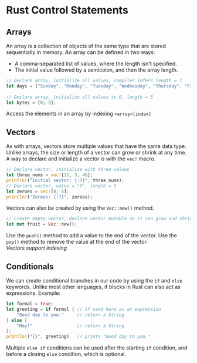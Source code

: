 # Rust Control Statements

## Arrays

An array is a collection of objects of the same type that are stored sequentially in memory.
An array can be defined in two ways:

- A comma-separated list of values, where the length isn't specified.
- The initial value followed by a semicolon, and then the array length.

```rust
// Declare array, initialize all values, compiler infers length = 7
let days = ["Sunday", "Monday", "Tuesday", "Wednesday", "Thursday", "Friday", "Saturday"];
  
// Declare array, initialize all values to 0, length = 5
let bytes = [0; 5];
```

Access the elements in an array by indexing `<array>[index]`

## Vectors
As with arrays, vectors store multiple values that have the same data type. Unlike arrays, the size or length of a vector can grow or shrink at any time. 
A way to declare and initialize a vector is with the `vec!` macro.

```rust
// Declare vector, initialize with three values
let three_nums = vec![15, 3, 46];
println!("Initial vector: {:?}", three_nums);  
// Declare vector, value = "0", length = 5
let zeroes = vec![0; 5];
println!("Zeroes: {:?}", zeroes);
```

Vectors can also be created by using the `Vec::new()` method.

```rust
// Create empty vector, declare vector mutable so it can grow and shrink
let mut fruit = Vec::new();
```

Use the `push()` method to add a value to the end of the vector.
Use the `pop()` method to remove the value at the end of the vector.  
_Vectors support indexing_

## Conditionals

We can create conditional branches in our code by using the `if` and `else` keywords. Unlike most other languages, if blocks in Rust can also act as expressions. Example:

```rust
let formal = true;
let greeting = if formal { // if used here as an expression
    "Good day to you."     // return a String
} else {
    "Hey!"                 // return a String
};
println!("{}", greeting)   // prints "Good day to you."
```

Multiple `else if` conditions can be used after the starting `if` condition, and before a closing `else` condition, which is optional.

